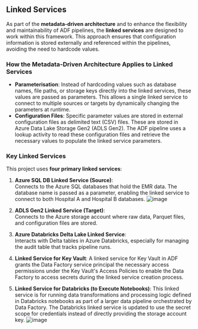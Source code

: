 ## **Linked Services**

As part of the **metadata-driven architecture** and to enhance the flexibility and maintainability of ADF pipelines, the **linked services** are designed to work within this framework. This approach ensures that configuration information is stored externally and referenced within the pipelines, avoiding the need to hardcode values.

### How the Metadata-Driven Architecture Applies to Linked Services

- **Parameterisation**: Instead of hardcoding values such as database names, file paths, or storage keys directly into the linked services, these values are passed as parameters. This allows a single linked service to connect to multiple sources or targets by dynamically changing the parameters at runtime.
- **Configuration Files**: Specific parameter values are stored in external configuration files as delimited text (CSV) files. These are stored in Azure Data Lake Storage Gen2 (ADLS Gen2). The ADF pipeline uses a lookup activity to read these configuration files and retrieve the necessary values to populate the linked service parameters.

### Key Linked Services

This project uses **four primary linked services**:

1. **Azure SQL DB Linked Service (Source)**:  
   Connects to the Azure SQL databases that hold the EMR data. The database name is passed as a parameter, enabling the linked service to connect to both Hospital A and Hospital B databases. 
![image](https://github.com/user-attachments/assets/2aa5df3b-47af-47a5-bf52-d60dd8c6441f)

2. **ADLS Gen2 Linked Service (Target)**:  
   Connects to the Azure storage account where raw data, Parquet files, and configuration files are stored. 

3. **Azure Databricks Delta Lake Linked Service**:  
   Interacts with Delta tables in Azure Databricks, especially for managing the audit table that tracks pipeline runs.

4. **Linked Service for Key Vault**:
  A linked service for Key Vault in ADF grants the Data Factory service principal the necessary access permissions under the Key Vault's Access Policies to enable the Data Factory to access secrets during the linked service creation process.

5. **Linked Service for Databricks (to Execute Notebooks)**:
   This linked service is for running data transformations and processing logic defined in Databricks notebooks as part of a larger data pipeline orchestrated by Data Factory. The Databricks linked service is updated to use the secret scope for credentials instead of directly providing the storage account key.
   ![image](https://github.com/user-attachments/assets/e8a12048-876d-4644-b6fa-0ad5a9ce50fb)

